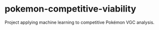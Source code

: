 # pokemon-competitive-viability
Project applying machine learning to competitive Pokémon VGC analysis.
